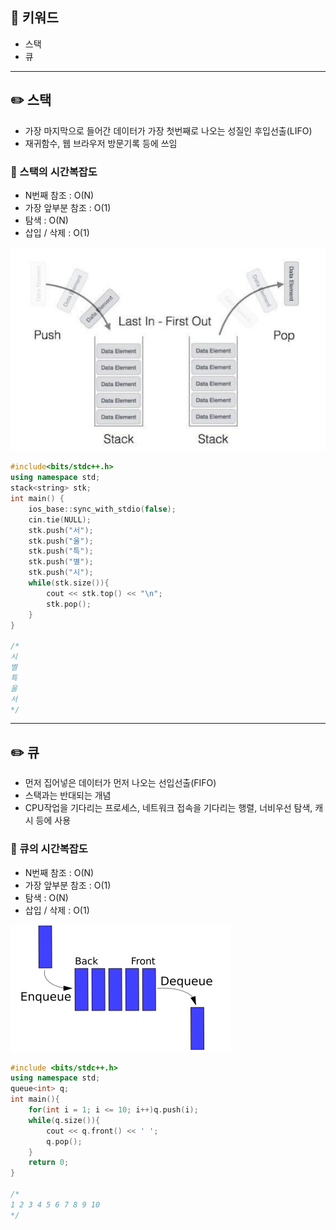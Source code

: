 ## 📓 키워드

- 스택
- 큐

---

## ✏️ 스택

- 가장 마지막으로 들어간 데이터가 가장 첫번째로 나오는 성질인 후입선출(LIFO)
- 재귀함수, 웹 브라우저 방문기록 등에 쓰임

### 💭 스택의 시간복잡도

- N번째 참조 : O(N)
- 가장 앞부분 참조 : O(1)
- 탐색 : O(N)
- 삽입 / 삭제 : O(1)

![img.png](../img/stack.png)

```cpp
#include<bits/stdc++.h>
using namespace std;
stack<string> stk;
int main() {
    ios_base::sync_with_stdio(false);
    cin.tie(NULL);
    stk.push("서");
    stk.push("울");
    stk.push("특");
    stk.push("별");
    stk.push("시");
    while(stk.size()){
        cout << stk.top() << "\n";
        stk.pop();
    }
}

/*
시
별
특
울
서
*/
```

---

## ✏️ 큐

- 먼저 집어넣은 데이터가 먼저 나오는 선입선출(FIFO)
- 스택과는 반대되는 개념
- CPU작업을 기다리는 프로세스, 네트워크 접속을 기다리는 행렬, 너비우선 탐색, 캐시 등에 사용

### 💭 큐의 시간복잡도

- N번째 참조 : O(N)
- 가장 앞부분 참조 : O(1)
- 탐색 : O(N)
- 삽입 / 삭제 : O(1)

![img_1.png](../img/queue.png)

```cpp
#include <bits/stdc++.h>
using namespace std;
queue<int> q;
int main(){
    for(int i = 1; i <= 10; i++)q.push(i);
    while(q.size()){
        cout << q.front() << ' ';
        q.pop();
    }
    return 0;
}

/*
1 2 3 4 5 6 7 8 9 10
*/
```